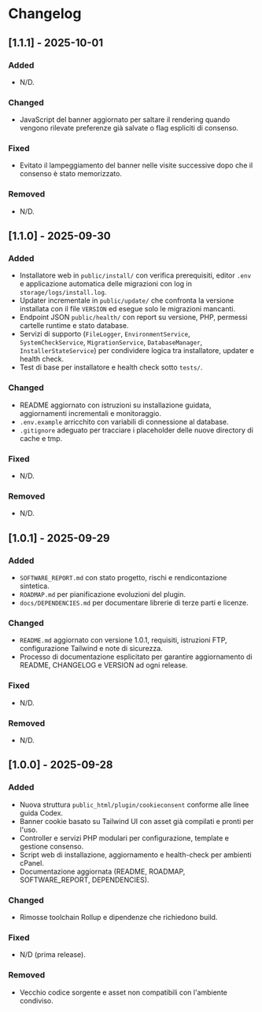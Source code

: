 # Changelog

## [1.1.1] - 2025-10-01
### Added
- N/D.

### Changed
- JavaScript del banner aggiornato per saltare il rendering quando vengono rilevate preferenze già salvate o flag espliciti di consenso.

### Fixed
- Evitato il lampeggiamento del banner nelle visite successive dopo che il consenso è stato memorizzato.

### Removed
- N/D.

## [1.1.0] - 2025-09-30
### Added
- Installatore web in `public/install/` con verifica prerequisiti, editor `.env` e applicazione automatica delle migrazioni con log in `storage/logs/install.log`.
- Updater incrementale in `public/update/` che confronta la versione installata con il file `VERSION` ed esegue solo le migrazioni mancanti.
- Endpoint JSON `public/health/` con report su versione, PHP, permessi cartelle runtime e stato database.
- Servizi di supporto (`FileLogger`, `EnvironmentService`, `SystemCheckService`, `MigrationService`, `DatabaseManager`, `InstallerStateService`) per condividere logica tra installatore, updater e health check.
- Test di base per installatore e health check sotto `tests/`.

### Changed
- README aggiornato con istruzioni su installazione guidata, aggiornamenti incrementali e monitoraggio.
- `.env.example` arricchito con variabili di connessione al database.
- `.gitignore` adeguato per tracciare i placeholder delle nuove directory di cache e tmp.

### Fixed
- N/D.

### Removed
- N/D.

## [1.0.1] - 2025-09-29
### Added
- `SOFTWARE_REPORT.md` con stato progetto, rischi e rendicontazione sintetica.
- `ROADMAP.md` per pianificazione evoluzioni del plugin.
- `docs/DEPENDENCIES.md` per documentare librerie di terze parti e licenze.

### Changed
- `README.md` aggiornato con versione 1.0.1, requisiti, istruzioni FTP, configurazione Tailwind e note di sicurezza.
- Processo di documentazione esplicitato per garantire aggiornamento di README, CHANGELOG e VERSION ad ogni release.

### Fixed
- N/D.

### Removed
- N/D.

## [1.0.0] - 2025-09-28
### Added
- Nuova struttura `public_html/plugin/cookieconsent` conforme alle linee guida Codex.
- Banner cookie basato su Tailwind UI con asset già compilati e pronti per l'uso.
- Controller e servizi PHP modulari per configurazione, template e gestione consenso.
- Script web di installazione, aggiornamento e health-check per ambienti cPanel.
- Documentazione aggiornata (README, ROADMAP, SOFTWARE_REPORT, DEPENDENCIES).

### Changed
- Rimosse toolchain Rollup e dipendenze che richiedono build.

### Fixed
- N/D (prima release).

### Removed
- Vecchio codice sorgente e asset non compatibili con l'ambiente condiviso.

